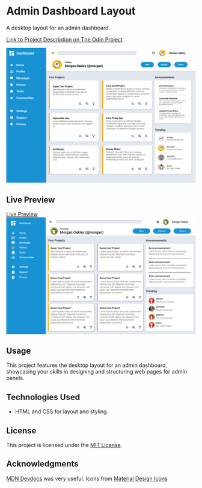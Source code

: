 # Admin Dashboard Layout

A desktop layout for an admin dashboard.

[Link to Project Description on The Odin Project](https://www.theodinproject.com/lessons/node-path-intermediate-html-and-css-admin-dashboard)

![Project Design Screenshot](./images/dashboard-project-design.png)

## Live Preview

[Live Preview](https://tonyfred-code.github.io/project-admin-dashboard/)
![My Solution Screenshot](./images/Admin-Dashboard.png)

## Usage

This project features the desktop layout for an admin dashboard, showcasing your skills in designing and structuring web pages for admin panels.

## Technologies Used

- HTML and CSS for layout and styling.

## License

This project is licensed under the [MIT License](LICENSE).

## Acknowledgments

 [MDN Devdocs](https://devdocs.io/) was very useful.
 Icons from [Material Design Icons](https://pictogrammers.com/library/mdi/)